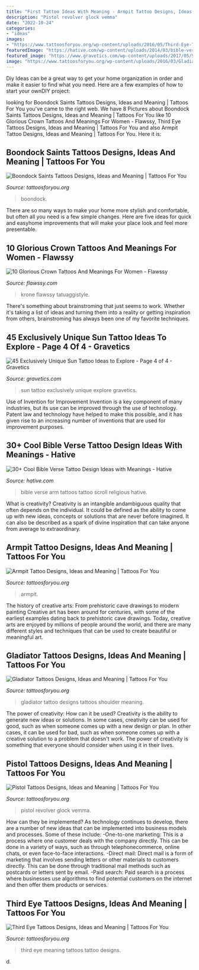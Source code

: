 ```yaml
---
title: "First Tattoo Ideas With Meaning - Armpit Tattoo Designs, Ideas And Meaning"
description: "Pistol revolver glock vemma"
date: "2022-10-24"
categories:
- "ideas"
images:
- "https://www.tattoosforyou.org/wp-content/uploads/2016/05/Third-Eye-Tattoo-Pictures.jpg"
featuredImage: "https://hative.com/wp-content/uploads/2014/03/bible-verse-tattoos/30-religious-scroll-on-arm.jpg"
featured_image: "https://www.gravetics.com/wp-content/uploads/2017/05/Sun-Tattoo-Ideas.jpg"
image: "https://www.tattoosforyou.org/wp-content/uploads/2016/03/Gladiator-Tattoo-Shoulder.jpg"
---
```



Diy Ideas can be a great way to get your home organization in order and make it easier to find what you need. Here are a few examples of how to start your ownDIY project: 

	

		
looking for Boondock Saints Tattoos Designs, Ideas and Meaning | Tattoos For You you've came to the right web. We have 8 Pictures about Boondock Saints Tattoos Designs, Ideas and Meaning | Tattoos For You like 10 Glorious Crown Tattoos And Meanings For Women - Flawssy, Third Eye Tattoos Designs, Ideas and Meaning | Tattoos For You and also Armpit Tattoo Designs, Ideas and Meaning | Tattoos For You. Here it is:
		
    
## Boondock Saints Tattoos Designs, Ideas And Meaning | Tattoos For You

<img loading=lazy src="https://www.tattoosforyou.org/wp-content/uploads/2013/11/Boondock-Saints-Celtic-Cross-Tattoo-768x1024.jpg" onerror="this.onerror=null;this.src='https://tse2.mm.bing.net/th?id=OIP.ODZTHRi-UQ-bo0gEIMJHAwHaJ4&amp;pid=15.1';" alt="Boondock Saints Tattoos Designs, Ideas and Meaning | Tattoos For You">

_Source: tattoosforyou.org_

>boondock. 

	

There are so many ways to make your home more stylish and comfortable, but often all you need is a few simple changes. Here are five ideas for quick and easyhome improvements that will make your place look and feel more presentable.

    
## 10 Glorious Crown Tattoos And Meanings For Women - Flawssy

<img loading=lazy src="https://www.flawssy.com/wp-content/uploads/2016/06/Small-Crown-Tattoo-On-Wrist.jpg" onerror="this.onerror=null;this.src='https://tse4.mm.bing.net/th?id=OIP.dkFSXtDKJMSGlTCvoTDk7AHaJ4&amp;pid=15.1';" alt="10 Glorious Crown Tattoos And Meanings For Women - Flawssy">

_Source: flawssy.com_

>krone flawssy tatuaggistyle. 

	

There's something about brainstroming that just seems to work. Whether it's taking a list of ideas and turning them into a reality or getting inspiration from others, brainstroming has always been one of my favorite techniques.

    
## 45 Exclusively Unique Sun Tattoo Ideas To Explore - Page 4 Of 4 - Gravetics

<img loading=lazy src="https://www.gravetics.com/wp-content/uploads/2017/05/Sun-Tattoo-Ideas.jpg" onerror="this.onerror=null;this.src='https://tse3.mm.bing.net/th?id=OIP.chZz6xsHMx8684StLyFmkwHaJQ&amp;pid=15.1';" alt="45 Exclusively Unique Sun Tattoo Ideas to Explore - Page 4 of 4 - Gravetics">

_Source: gravetics.com_

>sun tattoo exclusively unique explore gravetics. 

	

Use of Invention for Improvement
Invention is a key component of many industries, but its use can be improved through the use of technology. Patent law and technology have helped to make this possible, and it has given rise to an increasing number of inventions that are used for improvement purposes.

    
## 30+ Cool Bible Verse Tattoo Design Ideas With Meanings - Hative

<img loading=lazy src="https://hative.com/wp-content/uploads/2014/03/bible-verse-tattoos/30-religious-scroll-on-arm.jpg" onerror="this.onerror=null;this.src='https://tse1.mm.bing.net/th?id=OIP.Oj4nJUaBo_4VVH_9sbSkHQHaJ4&amp;pid=15.1';" alt="30+ Cool Bible Verse Tattoo Design Ideas with Meanings - Hative">

_Source: hative.com_

>bible verse arm tattoos tattoo scroll religious hative. 

	

What is creativity?
Creativity is an intangible andambiguous quality that often depends on the individual. It could be defined as the ability to come up with new ideas, concepts or solutions that are never before imagined. It can also be described as a spark of divine inspiration that can take anyone from average to extraordinary.

    
## Armpit Tattoo Designs, Ideas And Meaning | Tattoos For You

<img loading=lazy src="https://www.tattoosforyou.org/wp-content/uploads/2017/07/Shark-Armpit-Tattoo-717x1024.jpg" onerror="this.onerror=null;this.src='https://tse4.mm.bing.net/th?id=OIP.tcC20EWZPp9qUwpM442lnAHaKk&amp;pid=15.1';" alt="Armpit Tattoo Designs, Ideas and Meaning | Tattoos For You">

_Source: tattoosforyou.org_

>armpit. 

	

The history of creative arts: From prehistoric cave drawings to modern painting
Creative art has been around for centuries, with some of the earliest examples dating back to prehistoric cave drawings. Today, creative arts are enjoyed by millions of people around the world, and there are many different styles and techniques that can be used to create beautiful or meaningful art.

    
## Gladiator Tattoos Designs, Ideas And Meaning | Tattoos For You

<img loading=lazy src="https://www.tattoosforyou.org/wp-content/uploads/2016/03/Gladiator-Tattoo-Shoulder.jpg" onerror="this.onerror=null;this.src='https://tse4.mm.bing.net/th?id=OIP.wWPAqvNAzoSen_tBOxjx3AHaJ4&amp;pid=15.1';" alt="Gladiator Tattoos Designs, Ideas and Meaning | Tattoos For You">

_Source: tattoosforyou.org_

>gladiator tattoo designs tattoos shoulder meaning. 

	

The power of creativity: How can it be used?
Creativity is the ability to generate new ideas or solutions. In some cases, creativity can be used for good, such as when someone comes up with a new design or plan. In other cases, it can be used for bad, such as when someone comes up with a creative solution to a problem that doesn't work. The power of creativity is something that everyone should consider when using it in their lives.

    
## Pistol Tattoos Designs, Ideas And Meaning | Tattoos For You

<img loading=lazy src="https://www.tattoosforyou.org/wp-content/uploads/2016/03/Pistol-Tattoos-576x1024.jpg" onerror="this.onerror=null;this.src='https://tse4.mm.bing.net/th?id=OIP.WWgmI3GfI24vYzCg6Q0XRAHaNK&amp;pid=15.1';" alt="Pistol Tattoos Designs, Ideas and Meaning | Tattoos For You">

_Source: tattoosforyou.org_

>pistol revolver glock vemma. 

	

How can they be implemented?
As technology continues to develop, there are a number of new ideas that can be implemented into business models and processes. Some of these include: 
-One-to-one marketing: This is a process where one customer deals with the company directly. This can be done in a variety of ways, such as through telephonecommerce, online chats, or even face-to-face interactions. 
-Direct mail: Direct mail is a form of marketing that involves sending letters or other materials to customers directly. This can be done through traditional mail methods such as postcards or letters sent by email. 
-Paid search: Paid search is a process where businesses use algorithms to find potential customers on the internet and then offer them products or services.

    
## Third Eye Tattoos Designs, Ideas And Meaning | Tattoos For You

<img loading=lazy src="https://www.tattoosforyou.org/wp-content/uploads/2016/05/Third-Eye-Tattoo-Pictures.jpg" onerror="this.onerror=null;this.src='https://tse3.mm.bing.net/th?id=OIP.DxEFDjJrS-A4nX5VgcymAwHaLI&amp;pid=15.1';" alt="Third Eye Tattoos Designs, Ideas and Meaning | Tattoos For You">

_Source: tattoosforyou.org_

>third eye meaning tattoos tattoo designs. 

	

d.

